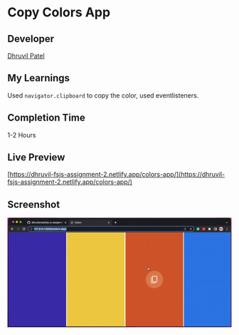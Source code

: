 # Copy Colors App

## Developer
[Dhruvil Patel](https://github.com/dhruvilxcode)

## My Learnings
Used `navigator.clipboard` to copy the color, used eventlisteners.

## Completion Time
1-2 Hours

## Live Preview
[https://dhruvil-fsjs-assignment-2.netlify.app/colors-app/](https://dhruvil-fsjs-assignment-2.netlify.app/colors-app/)

## Screenshot
![image](./color-picker.gif)
